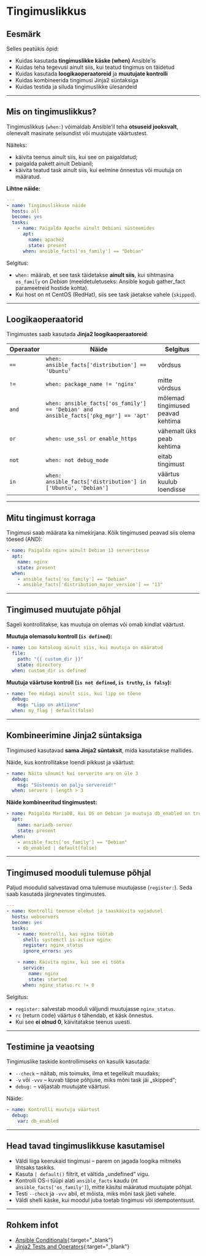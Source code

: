 # Tingimuslikkus

## Eesmärk

Selles peatükis õpid:

- Kuidas kasutada **tingimuslikke käske (when)** Ansible’is  
- Kuidas teha tegevusi ainult siis, kui teatud tingimus on täidetud  
- Kuidas kasutada **loogikaoperaatoreid** ja **muutujate kontrolli**  
- Kuidas kombineerida tingimusi Jinja2 süntaksiga  
- Kuidas testida ja siluda tingimuslikke ülesandeid

---

## Mis on tingimuslikkus?

Tingimuslikkus (`when:`) võimaldab Ansible’il teha **otsuseid jooksvalt**, olenevalt masinate seisundist või muutujate väärtustest.

Näiteks:

- käivita teenus ainult siis, kui see on paigaldatud;  
- paigalda pakett ainult Debianil;  
- käivita teatud task ainult siis, kui eelmine õnnestus või muutuja on määratud.

**Lihtne näide:**

```yaml
---
- name: Tingimuslikkuse näide
  hosts: all
  become: yes
  tasks:
    - name: Paigalda Apache ainult Debiani süsteemides
      apt:
        name: apache2
        state: present
      when: ansible_facts['os_family'] == "Debian"
```

Selgitus:

- `when:` määrab, et see task täidetakse **ainult siis**, kui sihtmasina `os_family` on *Debian* (meeldetuletuseks: Ansible kogub gather_fact parameetreid hostide kohta).
- Kui host on nt CentOS (RedHat), siis see task jäetakse vahele (`skipped`).

---

## Loogikaoperaatorid

Tingimustes saab kasutada **Jinja2 loogikaoperaatoreid**:

| Operaator | Näide | Selgitus |
|------------|--------|-----------|
| `==` | `when: ansible_facts['distribution'] == 'Ubuntu'` | võrdsus |
| `!=` | `when: package_name != 'nginx'` | mitte võrdsus |
| `and` | `when: ansible_facts['os_family'] == 'Debian' and ansible_facts['pkg_mgr'] == 'apt'` | mõlemad tingimused peavad kehtima |
| `or` | `when: use_ssl or enable_https` | vähemalt üks peab kehtima |
| `not` | `when: not debug_mode` | eitab tingimust |
| `in` | `when: ansible_facts['distribution'] in ['Ubuntu', 'Debian']` | väärtus kuulub loendisse |

---

## Mitu tingimust korraga

Tingimusi saab määrata ka nimekirjana. Kõik tingimused peavad siis olema tõesed (AND):

```yaml
- name: Paigalda nginx ainult Debian 13 serveritesse
  apt:
    name: nginx
    state: present
  when:
    - ansible_facts['os_family'] == "Debian"
    - ansible_facts['distribution_major_version'] == "13"
```

---

## Tingimused muutujate põhjal

Sageli kontrollitakse, kas muutuja on olemas või omab kindlat väärtust.

**Muutuja olemasolu kontroll (`is defined`):**

```yaml
- name: Loo kataloog ainult siis, kui muutuja on määratud
  file:
    path: "{{ custom_dir }}"
    state: directory
  when: custom_dir is defined
```

**Muutuja väärtuse kontroll (`is not defined`, `is truthy`, `is falsy`):**

```yaml
- name: Tee midagi ainult siis, kui lipp on tõene
  debug:
    msg: "Lipp on aktiivne"
  when: my_flag | default(false)
```

---

## Kombineerimine Jinja2 süntaksiga

Tingimused kasutavad **sama Jinja2 süntaksit**, mida kasutatakse mallides.

Näide, kus kontrollitakse loendi pikkust ja väärtust:

```yaml
- name: Näita sõnumit kui serverite arv on üle 3
  debug:
    msg: "Süsteemis on palju servereid!"
  when: servers | length > 3
```

**Näide kombineeritud tingimustest:**

```yaml
- name: Paigalda MariaDB, kui OS on Debian ja muutuja db_enabled on true
  apt:
    name: mariadb-server
    state: present
  when:
    - ansible_facts['os_family'] == "Debian"
    - db_enabled | default(false)
```

---

## Tingimused mooduli tulemuse põhjal

Paljud moodulid salvestavad oma tulemuse muutujasse (`register:`). Seda saab kasutada järgnevates tingimustes.

```yaml
---
- name: Kontrolli teenuse olekut ja taaskäivita vajadusel
  hosts: webservers
  become: yes
  tasks:
    - name: Kontrolli, kas nginx töötab
      shell: systemctl is-active nginx
      register: nginx_status
      ignore_errors: yes

    - name: Käivita nginx, kui see ei tööta
      service:
        name: nginx
        state: started
      when: nginx_status.rc != 0
```

Selgitus:

- `register:` salvestab mooduli väljundi muutujasse `nginx_status`.
- `rc` (return code) väärtus `0` tähendab, et käsk õnnestus.
- Kui see **ei olnud 0**, käivitatakse teenus uuesti.

---

## Testimine ja veaotsing

Tingimuslike taskide kontrollimiseks on kasulik kasutada:

- `--check` – näitab, mis toimuks, ilma et tegelikult muudaks;
- `-v` või `-vvv` – kuvab täpse põhjuse, miks mõni task jäi „skipped“;
- `debug:` – väljastab muutujate väärtusi.

Näide:

```yaml
- name: Kontrolli muutuja väärtust
  debug:
    var: db_enabled
```

---

## Head tavad tingimuslikkuse kasutamisel

- Väldi liiga keerukaid tingimusi – parem on jagada loogika mitmeks lihtsaks taskiks.  
- Kasuta `| default()` filtrit, et vältida „undefined“ vigu.  
- Kontrolli OS-i tüüpi alati `ansible_facts` kaudu (nt `ansible_facts['os_family']`), mitte käsitsi määratud muutujate põhjal.  
- Testi `--check` ja `-vvv` abil, et mõista, miks mõni task jäeti vahele.  
- Väldi shelli käske, kui moodul juba toetab tingimusi või idempotentsust.

---

## Rohkem infot

- [Ansible Conditionals](https://docs.ansible.com/ansible/latest/playbook_guide/playbooks_conditionals.html){:target="_blank"}  
- [Jinja2 Tests and Operators](https://jinja.palletsprojects.com/en/latest/templates/#tests){:target="_blank"}  
